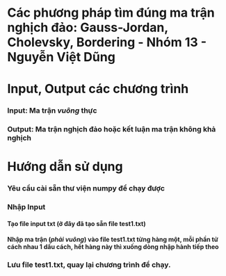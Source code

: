 # Các phương pháp tìm đúng ma trận nghịch đảo: Gauss-Jordan, Cholevsky, Bordering - Nhóm 13 - Nguyễn Việt Dũng
# Input, Output các chương trình
### Input: Ma trận **_vuông_** thực
### Output: Ma trận nghịch đảo hoặc kết luận ma trận không khả nghịch
# Hướng dẫn sử dụng
### Yêu cầu cài sẵn thư viện numpy để chạy được
### Nhập Input
#### Tạo file input txt (ở đây đã tạo sẵn file test1.txt)
#### Nhập ma trận (**_phải vuông_**) vào file test1.txt từng hàng một, mỗi phần tử cách nhau 1 dấu cách, hết hàng này thì xuống dòng nhập hành tiếp theo
### Lưu file test1.txt, quay lại chương trình để chạy. 
